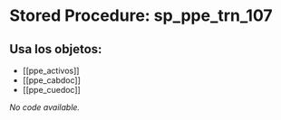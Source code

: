 # Stored Procedure: sp_ppe_trn_107

## Usa los objetos:
- [[ppe_activos]]
- [[ppe_cabdoc]]
- [[ppe_cuedoc]]

*No code available.*

